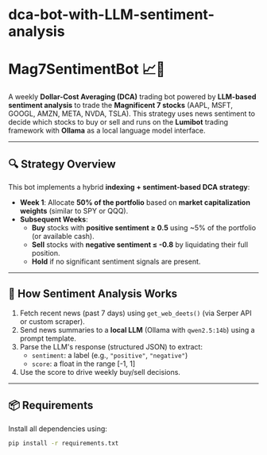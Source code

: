 # dca-bot-with-LLM-sentiment-analysis

# Mag7SentimentBot 📈🧠

A weekly **Dollar-Cost Averaging (DCA)** trading bot powered by **LLM-based sentiment analysis** to trade the **Magnificent 7 stocks** (AAPL, MSFT, GOOGL, AMZN, META, NVDA, TSLA). This strategy uses news sentiment to decide which stocks to buy or sell and runs on the **Lumibot** trading framework with **Ollama** as a local language model interface.

---

## 🔍 Strategy Overview

This bot implements a hybrid **indexing + sentiment-based DCA strategy**:

- **Week 1**: Allocate **50% of the portfolio** based on **market capitalization weights** (similar to SPY or QQQ).
- **Subsequent Weeks**:
  - **Buy** stocks with **positive sentiment ≥ 0.5** using ~5% of the portfolio (or available cash).
  - **Sell** stocks with **negative sentiment ≤ -0.8** by liquidating their full position.
  - **Hold** if no significant sentiment signals are present.

---

## 🧠 How Sentiment Analysis Works

1. Fetch recent news (past 7 days) using `get_web_deets()` (via Serper API or custom scraper).
2. Send news summaries to a **local LLM** (Ollama with `qwen2.5:14b`) using a prompt template.
3. Parse the LLM's response (structured JSON) to extract:
   - `sentiment`: a label (e.g., `"positive"`, `"negative"`)
   - `score`: a float in the range [-1, 1]
4. Use the score to drive weekly buy/sell decisions.

---

## 📦 Requirements

Install all dependencies using:

```bash
pip install -r requirements.txt
